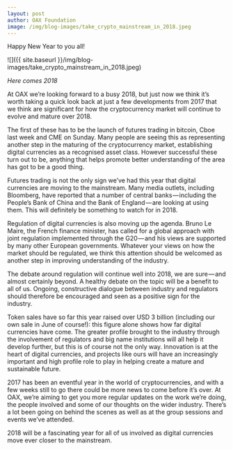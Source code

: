 ```yaml
---
layout: post
author: OAX Foundation
image: /img/blog-images/take_crypto_mainstream_in_2018.jpeg
---
```

Happy New Year to you all! 

![]({{ site.baseurl }}/img/blog-images/take_crypto_mainstream_in_2018.jpeg)

_Here comes 2018_

At OAX we’re looking forward to a busy 2018, but just now we think it’s worth taking a quick look back at just a few developments from 2017 that we think are significant for how the cryptocurrency market will continue to evolve and mature over 2018.

The first of these has to be the launch of futures trading in bitcoin, Cboe last week and CME on Sunday. Many people are seeing this as representing another step in the maturing of the cryptocurrency market, establishing digital currencies as a recognised asset class. However successful these turn out to be, anything that helps promote better understanding of the area has got to be a good thing.

Futures trading is not the only sign we’ve had this year that digital currencies are moving to the mainstream. Many media outlets, including Bloomberg, have reported that a number of central banks — including the People’s Bank of China and the Bank of England — are looking at using them. This will definitely be something to watch for in 2018.

Regulation of digital currencies is also moving up the agenda. Bruno Le Maire, the French finance minister, has called for a global approach with joint regulation implemented through the G20 — and his views are supported by many other European governments. Whatever your views on how the market should be regulated, we think this attention should be welcomed as another step in improving understanding of the industry.

The debate around regulation will continue well into 2018, we are sure — and almost certainly beyond. A healthy debate on the topic will be a benefit to all of us. Ongoing, constructive dialogue between industry and regulators should therefore be encouraged and seen as a positive sign for the industry.

Token sales have so far this year raised over USD 3 billion (including our own sale in June of course!): this figure alone shows how far digital currencies have come. The greater profile brought to the industry through the involvement of regulators and big name institutions will all help it develop further, but this is of course not the only way. Innovation is at the heart of digital currencies, and projects like ours will have an increasingly important and high profile role to play in helping create a mature and sustainable future.

2017 has been an eventful year in the world of cryptocurrencies, and with a few weeks still to go there could be more news to come before it’s over. At OAX, we’re aiming to get you more regular updates on the work we’re doing, the people involved and some of our thoughts on the wider industry. There’s a lot been going on behind the scenes as well as at the group sessions and events we’ve attended.

2018 will be a fascinating year for all of us involved as digital currencies move ever closer to the mainstream.

